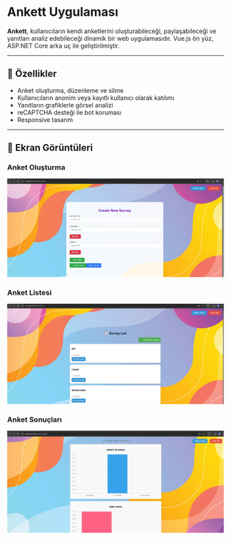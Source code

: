 # Ankett Uygulaması

**Ankett**, kullanıcıların kendi anketlerini oluşturabileceği, paylaşabileceği ve yanıtları analiz edebileceği dinamik bir web uygulamasıdır. Vue.js ön yüz, ASP.NET Core arka uç ile geliştirilmiştir.

---

## 🚀 Özellikler

- Anket oluşturma, düzenleme ve silme
- Kullanıcıların anonim veya kayıtlı kullanıcı olarak katılımı
- Yanıtların grafiklerle görsel analizi
- reCAPTCHA desteği ile bot koruması
- Responsive tasarım

---

## 📸 Ekran Görüntüleri

### Anket Oluşturma
![Anket Oluşturma](screenshots/Screenshot_3.jpg)

### Anket Listesi
![Anket Listesi](screenshots/Screenshot_2.jpg)

### Anket Sonuçları
![Anket Sonuçları](screenshots/Screenshot_4.jpg)
